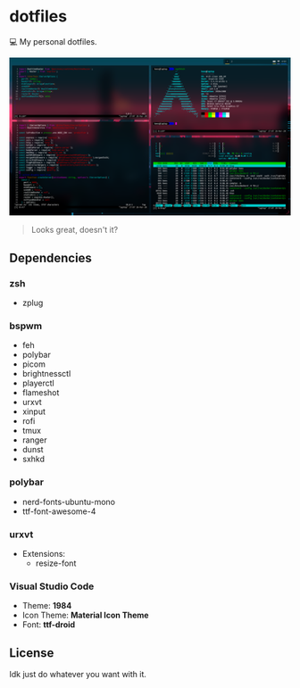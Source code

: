 # dotfiles
💻 My personal dotfiles.

![Screenshot](./screenshot.png)

> Looks great, doesn't it?

## Dependencies
### zsh
* zplug

### bspwm
* feh
* polybar
* picom
* brightnessctl
* playerctl
* flameshot
* urxvt
* xinput
* rofi
* tmux
* ranger
* dunst
* sxhkd

### polybar
* nerd-fonts-ubuntu-mono
* ttf-font-awesome-4

### urxvt
* Extensions:
  - resize-font

### Visual Studio Code
* Theme: **1984**
* Icon Theme: **Material Icon Theme**
* Font: **ttf-droid**

## License
Idk just do whatever you want with it.


